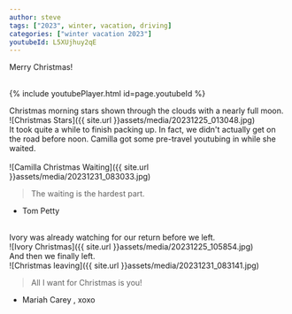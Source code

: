 ```yaml
---
author: steve
tags: ["2023", winter, vacation, driving]
categories: ["winter vacation 2023"]
youtubeId: L5XUjhuy2qE
---
```

Merry Christmas!

<br/>
{% include youtubePlayer.html id=page.youtubeId %}
<br/>

Christmas morning stars shown through the clouds with a nearly full moon.
<br/>
![Christmas Stars]({{ site.url }}assets/media/20231225_013048.jpg)
<br/>
It took quite a while to finish packing up. In fact, we didn't actually get on the road before noon. Camilla got some pre-travel youtubing in while she waited.  
<br/>
![Camilla Christmas Waiting]({{ site.url }}assets/media/20231231_083033.jpg)
<br/>
> The waiting is the hardest part.

- Tom Petty
<br/>
Ivory was already watching for our return before we left.  
<br/>
![Ivory Christmas]({{ site.url }}assets/media/20231225_105854.jpg)
<br/>
And then we finally left.  
<br/>
![Christmas leaving]({{ site.url }}assets/media/20231231_083141.jpg)
<br/>

> All I want for Christmas is you!

- Mariah Carey , xoxo 
